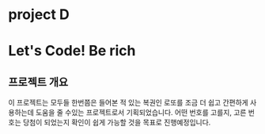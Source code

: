 # project D

# Let's Code! Be rich

## 프로젝트 개요
이 프로젝트는 모두들 한번쯤은 들어본 적 있는 복권인 로또를 조금 더 쉽고 간편하게 사용하는데 도움을 줄 수있는 프로젝트로서 기획되었습니다.
어떤 번호를 고를지, 고른 번호는 당첨이 되었는지 확인이 쉽게 가능할 것을 목표로 진행예정입니다.